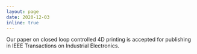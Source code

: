 ```yaml
---
layout: page
date: 2020-12-03
inline: true
---
```


Our paper on closed loop controlled 4D printing is accepted for publishing in IEEE Transactions on Industrial Electronics.